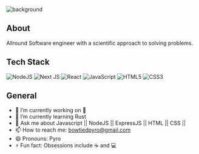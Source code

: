 ![background](https://user-images.githubusercontent.com/101187520/210220158-b0368ec8-fe00-4b4f-8f73-a1b63b2b7727.png)


## About
Allround Software engineer with a scientific approach to solving problems.

## Tech Stack

![NodeJS](https://img.shields.io/badge/node.js-6DA55F?style=for-the-badge&logo=node.js&logoColor=white)
![Next JS](https://img.shields.io/badge/Next-black?style=for-the-badge&logo=next.js&logoColor=white)
![React](https://img.shields.io/badge/react-%2320232a.svg?style=for-the-badge&logo=react&logoColor=%2361DAFB)
![JavaScript](https://img.shields.io/badge/javascript-%23323330.svg?style=for-the-badge&logo=javascript&logoColor=%23F7DF1E)
![HTML5](https://img.shields.io/badge/html5-%23E34F26.svg?style=for-the-badge&logo=html5&logoColor=white)
![CSS3](https://img.shields.io/badge/css3-%231572B6.svg?style=for-the-badge&logo=css3&logoColor=white)


## General
- 🔭 I’m currently working on 🍯
- 🌱 I’m currently learning Rust
- 💬 Ask me about Javascript || NodeJS || ExpressJS || HTML || CSS || 
- 📫 How to reach me: bowtiedpyro@gmail.com
- 😄 Pronouns: Pyro
- ⚡ Fun fact: Obsessions include ☕️ and 💻

